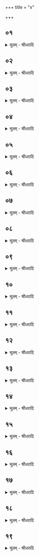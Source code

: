 +++
title = "४"

+++


## ०१
<details><summary>मूलम् - श्रीधरादि</summary>

अयं वाव᳘ लोक᳘ ऽए᳘षो ऽग्नि᳘श्चितः[[!!]]॥  
(स्त) तस्या᳘प ऽएव᳘ परिश्रि᳘तो मनु᳘ष्या य᳘जुष्मत्य ऽइ᳘ष्टकाः पश᳘वः सू᳘ददोहा ऽओ᳘षधयश्च व्व᳘नस्प᳘तयश्च पु᳘रीषमा᳘हुतयः समि᳘धो ऽग्नि᳘र्लोकम्पृणा तद्वा᳘ ऽएतत्स᳘र्व्वमग्नि᳘मे᳘वाभिस᳘म्पद्यते तत्स᳘र्व्वो ऽग्नि᳘र्लोकम्पृणा᳘मभिस᳘म्पद्यते स यो᳘ हैत᳘देवं व्वे᳘द लोकम्पृणा᳘मेनं भूत᳘मेतत्स᳘र्व्वमभिस᳘म्पद्यते॥
</details>

## ०२
<details><summary>मूलम् - श्रीधरादि</summary>

(ते ऽन्त᳘) अन्त᳘रिक्षᳫँ᳭ ह᳘ त्वे᳘वै᳘षो ऽग्नि᳘श्चितः[[!!]]॥  
(स्त᳘) त᳘स्य द्या᳘वापृथिव्यो᳘रेव᳘ सन्धिः᳘ परिश्रि᳘तः प᳘रेण हान्त᳘रिक्षं द्या᳘वापृथिवी सं᳘धत्तस्ताः᳘ परिश्रि᳘तो व्व᳘याᳫँ᳭सि य᳘जुष्मत्य ऽइ᳘ष्टका व्वर्षᳫँ᳭ सू᳘ददोहा म᳘रीचयः पु᳘रीषमा᳘हुतयः समि᳘धो व्वायु᳘र्लोकम्पृणा तद्वा᳘ ऽएतत्स᳘र्व्वं व्वायु᳘मे᳘वाभिस᳘म्पद्यते तत्स᳘र्व्वो ऽग्नि᳘र्लोकम्पृणा᳘मभिसं᳘पद्यते स यो[[!!]] हैत᳘देवं व्वे᳘द लोकम्पृणा᳘मेनं भूत᳘मेतत्स᳘र्व्वमभिसं᳘पद्यते॥
</details>

## ०३
<details><summary>मूलम् - श्रीधरादि</summary>

द्यौ᳘र्ह᳘ त्वे᳘वै᳘षो ऽग्नि᳘श्चितः[[!!]]॥  
(स्त) तस्या᳘प ऽएव᳘ परिश्रि᳘तो य᳘था ह वा᳘ ऽइदं को᳘शः स᳘मुब्जित ऽएव᳘मिमे᳘ लोका᳘ ऽअप्स्व᳘न्तस्तद्या᳘ ऽइमाँ᳘ल्लोकान्प᳘रेणा᳘पस्ताः᳘ परिश्रि᳘तो देवा य᳘जुष्मत्य ऽइ᳘ष्टका य᳘दे᳘वैत᳘स्मिँल्लोके᳘ ऽन्नं तत्सू᳘ददोहा न᳘क्षत्राणि पु᳘रीषमा᳘हुतयः समि᳘ध ऽआदित्यो᳘ लोकम्पृणा तद्वा᳘ ऽएतत्स᳘र्व्वमादित्य᳘मे᳘वाभिस᳘म्पद्यते तत्स᳘र्व्वो ऽग्नि᳘र्लोकम्पृणा᳘मभिसं᳘पद्यते स यो᳘ हैत᳘देवं व्वे᳘द लोकम्पृणा᳘मेनंभूत᳘मेतत्स᳘र्व्वमभिसं᳘पद्यते॥
</details>

## ०४
<details><summary>मूलम् - श्रीधरादि</summary>

(त ऽ) आदित्यो᳘ ह᳘ त्वे᳘वै᳘षो ऽग्नि᳘श्चितः[[!!]]॥  
(स्त᳘) त᳘स्य दि᳘श ऽएव᳘ परिश्रि᳘तस्ताः᳘ षष्टि᳘श्च त्री᳘णि च शता᳘नि भवन्ति षष्टि᳘श्च ह वै त्री᳘णि च शता᳘न्यादित्यं दि᳘शः समन्तं प᳘रियन्ति रश्म᳘यो य᳘जुष्मत्य ऽइ᳘ष्टकास्ताः᳘ षष्टि᳘श्चैव त्री᳘णि च शता᳘नि भवन्ति षष्टि᳘श्च ह वै त्री᳘णि च शता᳘न्यादित्य᳘स्य रश्म᳘यस्तद्य᳘त्परिश्रि᳘त्सु य᳘जुष्मतीः प्रत्यर्प्प᳘यति रश्मींस्त᳘द्दिक्षु प्र᳘त्यर्पयत्य᳘थ य᳘दन्तरा दि᳘शश्च रश्मीं᳘श्च तत्सू᳘ददोहा ऽअ᳘थ य᳘द्दिक्षु᳘ च रश्मि᳘षु चा᳘न्नं तत्पु᳘रीषं ता ऽआ᳘हुतयस्ताः᳘ समिधो᳘ ऽथ यद्दि᳘श ऽइ᳘ति च रश्म᳘य ऽइ᳘ति चाख्याय᳘ते त᳘ल्लोकम्पृणा तद्वा᳘ ऽएतत्स᳘र्व्वं दि᳘श ऽइ᳘ति चैव᳘ रश्म᳘य ऽइ᳘ति चा᳘ख्यायते तत्स᳘र्व्वो ऽग्नि᳘र्लोकम्पृणा᳘मभिस᳘म्पद्यते स यो᳘ हैत᳘देवं व्वे᳘द लोकम्पृणा᳘मेनं भूत᳘मेतत्स᳘र्व्वमभिसं᳘पद्यते॥
</details>

## ०५
<details><summary>मूलम् - श्रीधरादि</summary>

न᳘क्षत्राणि ह᳘ त्वे᳘वै᳘षो ऽग्नि᳘श्चितः[[!!]]॥  
(स्ता᳘) ता᳘नि वा᳘ ऽएता᳘नि सप्त᳘विᳫँ᳭शतिर्न᳘क्षत्राणि सप्त᳘विᳫँ᳭शतिः सप्तविᳫँ᳭शतिर्होपनक्षत्राण्ये᳘कैकं न᳘क्षत्रमनू᳘पतिष्ठन्ते ता᳘नि सप्त᳘ च शता᳘नि व्विᳫँ᳭शतिश्चा᳘धि ष᳘ट्त्रᳫँ᳭शत्त᳘तो या᳘नि सप्त᳘ च शता᳘नि व्विᳫँ᳭शतिश्चे᳘ष्टका ऽएव ताः᳘ षष्टि᳘श्च त्री᳘णि च शता᳘नि परिश्रि᳘तः षष्टि᳘श्च त्री᳘णि च शता᳘नि य᳘जुष्मत्यो᳘ ऽथ यान्य᳘धि ष᳘ट्त्रिᳫँ᳭शत्स᳘ त्रयोदशो मा᳘सः स᳘ ऽआत्मा᳘ त्रिᳫँ᳭श᳘दात्मा᳘ प्रतिष्ठा द्वे᳘ प्राणा द्वे शि᳘र ऽएव᳘ षट्त्रि᳘ᳫँ᳘श्यौ तद्यत्ते द्वे भ᳘वतो᳘ द्व्यक्षरᳫँ᳭[[!!]] हि शिरो᳘ ऽथ य᳘दन्तरा[[!!]] न᳘क्षत्रे तत्सू᳘ददोहा ऽअ᳘थ यन्न᳘क्षत्रेष्व᳘न्नं तत्पु᳘रीषं ता ऽआ᳘हुतयस्ताः᳘ समिधो᳘ ऽथ यन्न᳘क्षत्राणी᳘त्याख्याय᳘ते त᳘ल्लोकम्पृणा तद्वा᳘ ऽएतत्स᳘र्व्वं न᳘क्षत्राणी᳘त्येवाख्यायते तत्स᳘र्व्वो ऽग्नि᳘र्लोकम्पृणा᳘मभिस᳘म्पद्यते स यो᳘ हैत᳘देवं व्वे᳘द लोकम्पृणा᳘मेनं भूत᳘मेतत्स᳘र्व्वमभिस᳘म्पद्यते॥
</details>

## ०६
<details><summary>मूलम् - श्रीधरादि</summary>

ता वा᳘ ऽएताः[[!!]]॥  
(ऽ) ए᳘कविᳫँ᳭शतिर्बृहत्य᳘ ऽएकविᳫँ᳭शो वै᳘ स्वर्ग्गो᳘ लोको᳘ बृहती᳘ स्वर्ग्गो᳘ लोकस्त᳘देष᳘ स्वर्ग्गं᳘ लोक᳘मभिस᳘म्पद्यत ऽएकविᳫँ᳭शं᳘ च स्तो᳘मं बृहतीं᳘ च च्छ᳘न्दः॥
</details>

## ०७
<details><summary>मूलम् - श्रीधरादि</summary>

(श्छ᳘) छ᳘न्दाᳫँ᳭सि ह᳘ त्वे᳘वै᳘षो ऽग्नि᳘श्चितः[[!!]]॥  
(स्ता᳘) ता᳘नि वा᳘ ऽएता᳘नि सप्त च्छ᳘न्दाᳫँ᳭सि चतुरुत्तरा᳘णि त्रिचा᳘नि ते᳘षाᳫँ᳭ सप्त᳘ च शता᳘नि व्विᳫँ᳭शति᳘श्चाक्ष᳘राण्य᳘धि ष᳘ट्त्रिᳫँ᳭शत्त᳘तो या᳘नि सप्त᳘ च शता᳘नि व्विᳫँ᳭शतिश्चे᳘ष्टका ऽएव ताः᳘ षष्टि᳘श्च त्री᳘णि च शता᳘नि परिश्रि᳘तः षष्टि᳘श्च त्री᳘णि च शता᳘नि य᳘जुष्मत्यो᳘ ऽथ यान्य᳘धि ष᳘ट्त्रिᳫँ᳭शत्स᳘ त्रयोदशो मा᳘सः स᳘ ऽआत्मा᳘ त्रिᳫँ᳭श᳘दात्मा᳘ प्रतिष्ठा द्वे᳘ प्राणा द्वे शि᳘र ऽएव᳘ षट्त्रि᳘ᳫँ᳘श्यौ तद्यत्ते द्वे भ᳘वतो᳘ द्व्यक्षरᳫँ᳭[[!!]] हि शि᳘रः॥
</details>

## ०८
<details><summary>मूलम् - श्रीधरादि</summary>

(स्त᳘) त᳘स्यै वा᳘ ऽएत᳘स्यै ष᳘ट्त्रिᳫँ᳭शदक्षरायै बृहत्यै[[!!]]॥  
या᳘नि द᳘श प्रथमा᳘न्यक्ष᳘राणि सा द᳘शाक्षरै᳘कपदा᳘ ऽथ या᳘नि व्विᳫँ᳭शतिः सा᳘ व्विᳫँ᳭श᳘त्यक्षरा[[!!]] द्विपदा᳘ ऽथ या᳘नि त्रिᳫँ᳭शत्सा᳘ त्रिᳫँ᳭श᳘दक्षरा व्विराड᳘थ या᳘नि त्र᳘यस्त्रिᳫँ᳭शत्सा त्र᳘यस्त्रिᳫँ᳭शदक्षरा᳘ ऽथ या᳘नि च᳘तुस्त्रिᳫँ᳭शत्सा च᳘तुस्त्रिᳫँ᳭शदक्षरा स्वराड᳘थ यत्स᳘र्व्वैश्छ᳘न्दोभिरय᳘मग्नि᳘श्चितस्तद᳘तिच्छन्दास्ता᳘ ऽउ स᳘र्व्वा ऽइ᳘ष्टका ऽएवे᳘ष्टके᳘ति त्री᳘ण्यक्ष᳘राणि त्रि᳘पदा गायत्री ते᳘नैष᳘ गाय᳘त्रो ऽग्निर्मृदा᳘प ऽइ᳘ति त्री᳘ण्यक्ष᳘राणि त्रि᳘पदा गायत्री ते᳘नो ऽए᳘वैष᳘ गायत्रो᳘ ऽथ य᳘दन्तरा च्छ᳘न्दसी तत्सू᳘ददोहा ऽअ᳘थ यच्छ᳘न्दःस्व᳘न्नं तत्पु᳘रीषं ता ऽआ᳘हुतयस्ताः᳘ समिधो᳘ ऽथ यच्छ᳘न्दाᳫँ᳭सी᳘त्याख्याय᳘ते त᳘ल्लोकम्पृणा तद्वा᳘ ऽएतत्स᳘र्व्वं छ᳘न्दाᳫँ᳭सी᳘त्येवा᳘ख्यायते तत्स᳘र्व्वो ऽग्नि᳘र्लोकम्पृणा᳘मभिसं᳘पद्यते स यो᳘ हैत᳘देवं व्वे᳘द लोकम्पृणा᳘मेनं भूत᳘मेतत्स᳘र्व्वमभिसं᳘पद्यते॥
</details>

## ०९
<details><summary>मूलम् - श्रीधरादि</summary>

ता वा᳘ ऽएताः[[!!]]॥  
(ऽ) ए᳘कविᳫँ᳭शतिर्बृहत्य᳘ ऽएकविᳫँ᳭शो वै᳘ स्वर्गो᳘ लोको᳘ बृहती᳘ स्वर्गो᳘ लोकस्त᳘देष᳘ स्वर्गं᳘ लोक᳘मभिस᳘म्पद्यत ऽएकविᳫँ᳭शं᳘ च स्तो᳘मं बृहतीं᳘ च च्छ᳘न्दः॥
</details>

## १०
<details><summary>मूलम् - श्रीधरादि</summary>

संव्वत्सरो᳘ ह᳘ त्वे᳘वै᳘षो ऽग्नि᳘श्चितः[[!!]]॥  
(स्त᳘) त᳘स्य रा᳘त्रय ऽएव᳘ परिश्रि᳘तस्ताः᳘ षष्टि᳘श्च त्री᳘णि च शता᳘नि भवन्ति षष्टि᳘श्च ह वै त्री᳘णि च शता᳘नि संव्वत्सर᳘स्य रा᳘त्रयो᳘ ऽहानि य᳘जुष्मत्य ऽइ᳘ष्टकास्ताः᳘ षष्टि᳘श्चैव त्री᳘णि च शता᳘नि भवन्ति षष्टि᳘श्च ह वै त्री᳘णि च शता᳘नि संव्वत्सरस्या᳘हान्य᳘थ या᳘ ऽअमूः ष᳘ट्त्रिᳫँ᳭शदि᳘ष्टका ऽअतिय᳘न्ति यः स᳘ त्रयोदशो मा᳘स ऽआ᳘त्मा ऽर्द्ध᳘मासा᳘श्च ते मा᳘साश्च च᳘तुर्व्विᳫँ᳭शतिरर्धमासा द्वा᳘दश मा᳘सा ऽअ᳘थ य᳘दन्त᳘रा ऽहोरात्रे तत्सू᳘ददोहा ऽअ᳘थ य᳘दहोरात्रेष्व᳘न्नं तत्पु᳘रीषं ता ऽआ᳘हुतयस्ताः᳘ समिधो᳘ ऽथ य᳘दहोरात्राणी᳘त्याख्याय᳘ते त᳘ल्लोकम्पृणा तद्वा᳘ ऽएतत्स᳘र्व्वमहोरात्राणी᳘त्ये᳘वा᳘ख्यायते तत्स᳘र्व्वो ऽग्नि᳘र्लोकम्पृणा᳘मभिसं᳘पद्यते स यो᳘ हैत᳘देवं व्वे᳘द लोकम्पृणा᳘मेनं भूत᳘मेतत्स᳘र्व्वमभिसं᳘पद्यते॥
</details>

## ११
<details><summary>मूलम् - श्रीधरादि</summary>

ता वा᳘ ऽएताः[[!!]]॥  
(ऽ) ए᳘कविᳫँ᳭शतिर्बृह᳘त्य ऽएकविᳫँ᳭शो[[!!]] वै᳘ स्वर्गो᳘ लोको᳘ बृहती᳘ स्वर्गो᳘ लोकस्त᳘देष᳘ स्वर्गं᳘ लोक᳘मभिस᳘म्पद्यत ऽएकविᳫँ᳭शं᳘ च स्तो᳘मं बृहतीं᳘ च च्छ᳘न्दः॥
</details>

## १२
<details><summary>मूलम् - श्रीधरादि</summary>

(ऽ) आत्मा᳘ ह᳘ त्वे᳘वै᳘षो ऽग्नि᳘श्चितः[[!!]]॥  
(स्त) तस्या᳘स्थीन्येव᳘ परिश्रि᳘तस्ताः᳘ षष्टि᳘श्च त्री᳘णि च शता᳘नि भवन्ति षष्ठि᳘श्च ह वै त्री᳘णि च शता᳘नि पु᳘रुषस्या᳘स्थीनि मज्जा᳘नो य᳘जुष्मत्य ऽइ᳘ष्टकास्ताः᳘ षष्ठि᳘श्चैव त्री᳘णि च शता᳘नि भवन्ति षष्ठि᳘श्च ह वै त्री᳘णि च शता᳘नि पु᳘रुषस्य मज्जानो᳘ ऽथ या᳘ ऽअमूः ष᳘ट्त्रिᳫँ᳭शदि᳘ष्टका ऽअतिय᳘न्ति यः स᳘ त्रयोदशो मा᳘स ऽआत्मा᳘ प्राणः स त᳘स्य त्रिᳫँ᳭श᳘दात्म᳘न्विधाः᳘ प्रतिष्ठा᳘यां द्वे᳘ प्राणे᳘षु द्वे᳘ शीर्षन्द्वे तद्यत्ते द्वे भ᳘वतो द्वि᳘कपालᳫँ᳭ हि शिरो᳘ ऽथ ये᳘नेमा᳘नि प᳘र्व्वाणि स᳘न्ततानि तत्सू᳘ददोहा ऽअ᳘थैत᳘त्त्रयं ये᳘नाय᳘मात्मा प्र᳘च्छन्नो लो᳘म त्व᳘ङ्माᳫँ᳭समि᳘ति तत्पुरीषं[[!!]] यत्पि᳘बति ता ऽआ᳘हुतयो य᳘दश्ना᳘ति ताः᳘ समिधो᳘ ऽथ य᳘दात्मे᳘त्याख्याय᳘ते त᳘ल्लोकम्पृणा तद्वा᳘ ऽएतत्स᳘र्व्वमात्मे᳘त्येवा᳘ख्यायते तत्स᳘र्व्वो ऽग्नि᳘र्लोकम्पृणा᳘मभिस᳘म्पद्यते स यो᳘ हैत᳘देवं व्वे᳘द लोकम्पृणा᳘मेनं भूत᳘मेत᳘त्स᳘र्व्वमभिस᳘म्पद्यते॥
</details>

## १३
<details><summary>मूलम् - श्रीधरादि</summary>

ता वा᳘ ऽएताः[[!!]]॥  
(ऽ) ए᳘कविᳫँ᳭शतिर्बृह᳘त्य ऽएकविᳫँ᳭शो वै᳘ स्वर्गो᳘ लोको᳘ बृहती᳘ स्वर्गो᳘ लोकस्त᳘देष᳘ स्वर्गं᳘ लोक᳘मभिस᳘म्पद्यत ऽएकविᳫँ᳭शं᳘ च स्तो᳘मं बृहतीं᳘ च च्छ᳘न्दः॥
</details>

## १४
<details><summary>मूलम् - श्रीधरादि</summary>

स᳘र्व्वाणि ह᳘ त्वेव᳘ भूता᳘नि॥  
स᳘र्वे देवा᳘ ऽए᳘षो ऽग्नि᳘श्चित ऽआ᳘पो वै स᳘र्व्वे देवाः स᳘र्व्वाणि भूता᳘नि ता᳘ है ता ऽआ᳘प ऽए᳘वै᳘षो ऽग्नि᳘श्चितस्त᳘स्य ना᳘व्या ऽएव᳘ परिश्रि᳘तस्ताः᳘ षष्ठि᳘श्च त्री᳘णि च शता᳘नि भवन्ति षष्ठि᳘श्च ह वै त्री᳘णि च शता᳘न्यादित्यं ना᳘व्याः समन्तं प᳘रियन्ति ना᳘व्या ऽउ ऽएव य᳘जुष्मत्य ऽइ᳘ष्टकास्ताः᳘ षष्ठि᳘श्चैव त्री᳘णि च शता᳘नि भवन्ति षष्ठि᳘श्च ह वै त्री᳘णि च शता᳘न्यादित्यं ना᳘व्या ऽअभि᳘क्षरन्त्य᳘थ य᳘दन्तरा ना᳘व्ये तत्सू᳘ददोहा ऽअ᳘थ या᳘ ऽअमूः ष᳘ट्त्रिᳫँ᳭शदि᳘ष्टका ऽअतिय᳘न्ति यः स᳘ त्रयोदशो मा᳘स ऽआ᳘त्मा ऽय᳘मेव स᳘ यो ऽय᳘ᳫँ᳘ हिरण्म᳘यः पुरुषः[[!!]]॥
</details>

## १५
<details><summary>मूलम् - श्रीधरादि</summary>

(स्त᳘) त᳘स्यैते᳘ प्रतिष्ठे᳘॥  
रुक्म᳘श्च पुष्करपर्णं चा᳘पश्चादित्यमण्डलं᳘ च स्रु᳘चौ बाहू ता᳘विन्द्राग्नी द्वे᳘ स्वयमातृण्णे᳘ ऽइयं᳘ चान्त᳘रिक्षं च तिस्रो᳘ व्विश्व᳘ज्योतिष ऽएता᳘ देव᳘ता ऽअग्नि᳘र्व्वायु᳘रादित्य᳘ ऽएता᳘ ह्येव᳘ देव᳘ता व्वि᳘श्वं ज्यो᳘तिर्द्वा᳘दश ऽर्त᳘व्याः स᳘ संव्वत्सरः स᳘ ऽआत्मा प᳘ञ्च नाकस᳘दः प᳘ञ्च प᳘ञ्चचूडाः स᳘ यज्ञस्ते᳘ देवा ऽअ᳘थ य᳘द्विकर्णी᳘ च स्वयमातृण्णा चा᳘श्मा पृ᳘श्निर्य᳘श्चि᳘ते ऽग्नि᳘र्निधीय᳘ते सा᳘ पञ्चत्रिᳫँ᳭शी᳘ लोकम्पृणा᳘यै य᳘जुः षट्त्रिᳫँ᳭शी᳘ सो ऽस्यैष स᳘र्व्वस्यान्त᳘मे᳘वात्मा स᳘ ऽएष स᳘र्व्वासामपां म᳘ध्ये स᳘ ऽएष स᳘र्व्वैः का᳘मैः स᳘म्पन्न ऽआ᳘पो वै स᳘र्व्वे का᳘माः स᳘ ऽए᳘षो ऽकामः᳘ सर्व्व᳘कामो न᳘ ह्येतं क᳘स्य चन का᳘मः॥
</details>

## १६
<details><summary>मूलम् - श्रीधरादि</summary>

(स्त᳘) त᳘देष श्लो᳘को भवति॥  
व्विद्य᳘या तदा᳘रोहन्ति य᳘त्र का᳘माः प᳘रागताः। न त᳘त्र द᳘क्षिणा य᳘न्ति ना᳘विद्वाᳫँ᳭सस्तपस्वि᳘न ऽइ᳘ति न᳘ हैव तं᳘ लोकं द᳘क्षिणाभिर्न त᳘पसा᳘ ऽनेवंवि᳘दश्नुत ऽएवं वि᳘दाᳫँ᳭ हैव स᳘ लो᳘कः[[!!]]॥
</details>

## १७
<details><summary>मूलम् - श्रीधरादि</summary>

(को ऽभ्रं) अभ्रं पु᳘रीषम्॥  
(ञ्च) चन्द्र᳘मा ऽआ᳘हुतयो न᳘क्षत्राणि समि᳘धो य᳘च्चन्द्र᳘मा न᳘क्षत्रे व्व᳘सत्या᳘हुतिस्त᳘त्समि᳘धि व्वसत्येत᳘दु वा ऽआ᳘हुतेर᳘न्नमेषा᳘ प्रतिष्ठा त᳘स्मादा᳘हुतिर्न᳘ क्षीयत ऽएत᳘द्ध्यस्या ऽअ᳘न्नमेषा᳘[[!!]] प्रतिष्ठा᳘ ऽथ य᳘द्देवा ऽइ᳘त्याख्याय᳘ते त᳘ल्लोकम्पृणा तद्वा᳘ ऽएतत्स᳘र्व्वं देवा ऽइ᳘त्येवा᳘ख्यायते॥
</details>

## १८
<details><summary>मूलम् - श्रीधरादि</summary>

त᳘देत᳘दृ᳘चा᳘ ऽभ्युक्तम्॥  
(म्वि᳘) व्वि᳘श्वे देवा ऽअ᳘नु तत्ते य᳘जुर्गुरि᳘ति स᳘र्व्वाणि ह्य᳘त्र भूता᳘नि स᳘र्व्वे देवा य᳘जुरेव भ᳘वन्ति तत्स᳘र्व्वो ऽग्नि᳘र्लोकम्पृणा᳘मभिस᳘म्पद्यते स यो᳘ हैत᳘देवं व्वे᳘द लोकम्पृणा᳘मेनं भूत᳘मेतत्स᳘र्व्वमभिस᳘म्पद्यते॥
</details>

## १९
<details><summary>मूलम् - श्रीधरादि</summary>

ता वा᳘ ऽएताः[[!!]]॥  
(ऽ) ए᳘कविᳫँ᳭शतिर्बृहत्य᳘ ऽएकविᳫँ᳭शो वै᳘ स्वर्गो᳘ लोको᳘ बृहती᳘ स्वर्गो᳘ लोकस्त᳘देष᳘ स्वर्गं᳘ लोक᳘मभिस᳘म्पद्यत ऽएकविᳫँ᳭शं᳘ च स्तो᳘मं बृहतीं᳘ च च्छ᳘न्दः॥
</details>